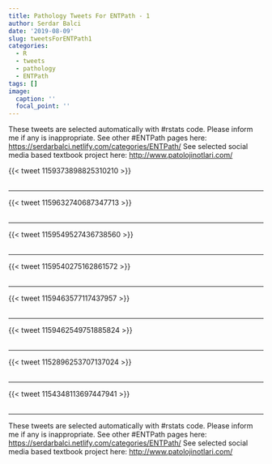 ```yaml
---
title: Pathology Tweets For ENTPath - 1
author: Serdar Balci
date: '2019-08-09'
slug: tweetsForENTPath1
categories:
  - R
  - tweets
  - pathology
  - ENTPath
tags: []
image:
  caption: ''
  focal_point: ''
---
```



These tweets are selected automatically with #rstats code. Please inform me if any is inappropriate.
See other #ENTPath pages here: https://serdarbalci.netlify.com/categories/ENTPath/ 
See selected social media based textbook project here: http://www.patolojinotlari.com/

{{< tweet 1159373898825310210 >}}
<br>
<br>
<hr>
{{< tweet 1159632740687347713 >}}
<br>
<br>
<hr>
{{< tweet 1159549527436738560 >}}
<br>
<br>
<hr>
{{< tweet 1159540275162861572 >}}
<br>
<br>
<hr>
{{< tweet 1159463577117437957 >}}
<br>
<br>
<hr>
{{< tweet 1159462549751885824 >}}
<br>
<br>
<hr>
{{< tweet 1152896253707137024 >}}
<br>
<br>
<hr>
{{< tweet 1154348113697447941 >}}
<br>
<br>
<hr>


These tweets are selected automatically with #rstats code. Please inform me if any is inappropriate.
See other #ENTPath pages here: https://serdarbalci.netlify.com/categories/ENTPath/ 
See selected social media based textbook project here: http://www.patolojinotlari.com/
